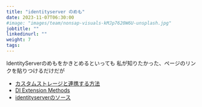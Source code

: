 ```yaml
---
title: "identityserver のめも"
date: 2023-11-07T06:30:00
#image: "images/team/nonsap-visuals-kMJp7620W6U-unsplash.jpg"
jobtitle: ""
linkedinurl: ""
weight: 7
tags:
---
```



IdentityServerのめもをかきとめるといっても
私が知りたかった、ページのリンクを貼りつけるだけだが

- [カスタムストレージと連携する方法](https://docs.duendesoftware.com/identityserver/v6/data/configuration/)
- [DI Extension Methods](https://docs.duendesoftware.com/identityserver/v6/reference/di/#configuration-stores)
- [identityserverのソース](https://github.com/D..uendeSoftware/IdentityServer/tree/main)
